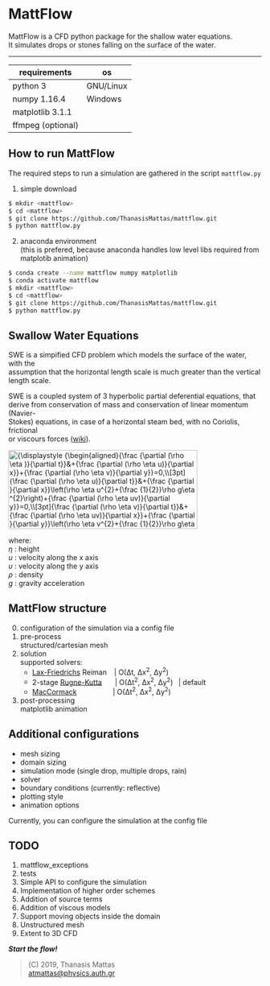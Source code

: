 # MattFlow

MattFlow is a CFD python package for the shallow water equations.  
It simulates drops or stones falling on the surface of the water.
___


| requirements      | os        |
| ----------------  | --------- |
| python 3          | GNU/Linux |
| numpy 1.16.4      | Windows   |
| matplotlib 3.1.1  |           |
| ffmpeg (optional) |           |


## How to run MattFlow

The required steps to run a simulation are gathered in the script ```mattflow.py```


1. simple download

```bash
$ mkdir <mattflow>
$ cd <mattflow>
$ git clone https://github.com/ThanasisMattas/mattflow.git
$ python mattflow.py
```

2. anaconda environment  
   (this is prefered, because anaconda handles low level libs required from
   matplotib animation)

```bash
$ conda create --name mattflow numpy matplotlib
$ conda activate mattflow
$ mkdir <mattflow>
$ cd <mattflow>
$ git clone https://github.com/ThanasisMattas/mattflow.git
$ python mattflow.py
```


## Swallow Water Equations

SWE is a simpified CFD problem which models the surface of the water, with the  
assumption that the horizontal length scale is much greater than the vertical  
length scale.

SWE is a coupled system of 3 hyperbolic partial deferential equations, that  
derive from conservation of mass and conservation of linear momentum (Navier-  
Stokes) equations, in case of a horizontal steam bed, with no Coriolis, frictional  
or viscours forces ([wiki]).  

<img src="https://wikimedia.org/api/rest_v1/media/math/render/svg/9b9d481407c0c835525291740de8d1c446265ce2" class="mwe-math-fallback-image-inline" aria-hidden="true" style="vertical-align: -9.671ex; width:49.229ex; height:20.509ex;" alt="{\displaystyle {\begin{aligned}{\frac {\partial (\rho \eta )}{\partial t}}&amp;+{\frac {\partial (\rho \eta u)}{\partial x}}+{\frac {\partial (\rho \eta v)}{\partial y}}=0,\\[3pt]{\frac {\partial (\rho \eta u)}{\partial t}}&amp;+{\frac {\partial }{\partial x}}\left(\rho \eta u^{2}+{\frac {1}{2}}\rho g\eta ^{2}\right)+{\frac {\partial (\rho \eta uv)}{\partial y}}=0,\\[3pt]{\frac {\partial (\rho \eta v)}{\partial t}}&amp;+{\frac {\partial (\rho \eta uv)}{\partial x}}+{\frac {\partial }{\partial y}}\left(\rho \eta v^{2}+{\frac {1}{2}}\rho g\eta ^{2}\right)=0.\end{aligned}}}">

where:  
_η_ : height  
_u_ : velocity along the x axis  
_υ_ : velocity along the y axis  
_ρ_ : density  
_g_ : gravity acceleration


## MattFlow structure

0. configuration of the simulation via a config file
1. pre-process  
structured/cartesian mesh
2. solution  
   supported solvers:  
   - [Lax-Friedrichs] Reiman
   &ensp;                     | O(Δt, Δx<sup>2</sup>, Δy<sup>2</sup>)  
   - 2-stage [Rugne-Kutta]
   &emsp;&nbsp;               | O(Δt<sup>2</sup>, Δx<sup>2</sup>, Δy<sup>2</sup>)
   &ensp;| default  
   - [MacCormack]
   &emsp; &emsp; &emsp; &emsp;| O(Δt<sup>2</sup>, Δx<sup>2</sup>, Δy<sup>2</sup>)  
3. post-processing  
   matplotlib animation


## Additional configurations

- mesh sizing
- domain sizing
- simulation mode (single drop, multiple drops, rain)
- solver
- boundary conditions (currently: reflective)
- plotting style
- animation options

Currently, you can configure the simulation at the config file


## TODO

1. mattflow_exceptions
2. tests
3. Simple API to configure the simulation
4. Implementation of higher order schemes
5. Addition of source terms
6. Addition of viscous models
7. Support moving objects inside the domain
8. Unstructured mesh
9. Extent to 3D CFD


***Start the flow!***

>(C) 2019, Thanasis Mattas  
>atmattas@physics.auth.gr


[//]: # "links"

[wiki]: <https://en.wikipedia.org/wiki/Shallow_water_equations>
[Lax-Friedrichs]: <https://en.wikipedia.org/wiki/Lax%E2%80%93Friedrichs_method>
[Rugne-Kutta]: <https://en.wikipedia.org/wiki/Runge%E2%80%93Kutta_methods>
[Lax-Wendroff]: <https://en.wikipedia.org/wiki/Lax%E2%80%93Wendroff_method>
[MacCormack]: <https://en.wikipedia.org/wiki/MacCormack_method>